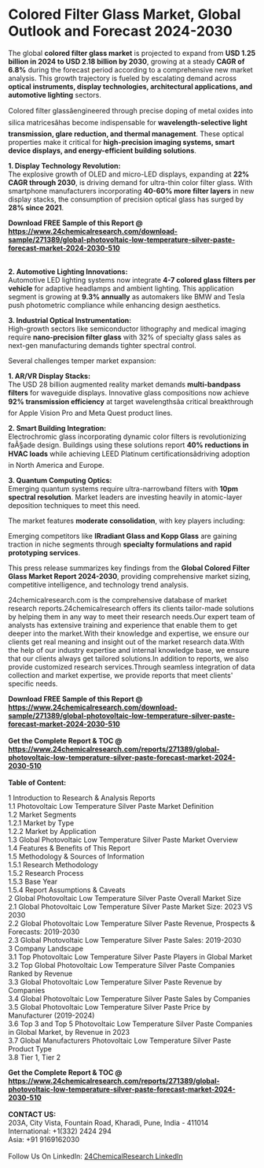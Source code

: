 <h1>Colored Filter Glass Market, Global Outlook and Forecast 2024-2030</h1><p>The global <strong>colored filter glass market</strong> is projected to expand from <strong>USD 1.25 billion in 2024 to USD 2.18 billion by 2030</strong>, growing at a steady <strong>CAGR of 6.8%</strong> during the forecast period according to a comprehensive new market analysis. This growth trajectory is fueled by escalating demand across <strong>optical instruments, display technologies, architectural applications, and automotive lighting</strong> sectors.</p><p>Colored filter glassâengineered through precise doping of metal oxides into silica matricesâhas become indispensable for <strong>wavelength-selective light transmission, glare reduction, and thermal management</strong>. These optical properties make it critical for <strong>high-precision imaging systems, smart device displays, and energy-efficient building solutions</strong>.</p><p><strong>1. Display Technology Revolution:</strong><br>
The explosive growth of OLED and micro-LED displays, expanding at <strong>22% CAGR through 2030</strong>, is driving demand for ultra-thin color filter glass. With smartphone manufacturers incorporating <strong>40-60% more filter layers</strong> in new display stacks, the consumption of precision optical glass has surged by <strong>28% since 2021</strong>.</p><div><b>Download FREE Sample of this Report @ 
            <a href="https://www.24chemicalresearch.com/download-sample/271389/global-photovoltaic-low-temperature-silver-paste-forecast-market-2024-2030-510">
            https://www.24chemicalresearch.com/download-sample/271389/global-photovoltaic-low-temperature-silver-paste-forecast-market-2024-2030-510</a></b></div><br><p><strong>2. Automotive Lighting Innovations:</strong><br>
Automotive LED lighting systems now integrate <strong>4-7 colored glass filters per vehicle</strong> for adaptive headlamps and ambient lighting. This application segment is growing at <strong>9.3% annually</strong> as automakers like BMW and Tesla push photometric compliance while enhancing design aesthetics.</p><p><strong>3. Industrial Optical Instrumentation:</strong><br>
High-growth sectors like semiconductor lithography and medical imaging require <strong>nano-precision filter glass</strong> with 32% of specialty glass sales as next-gen manufacturing demands tighter spectral control.</p><p>Several challenges temper market expansion:</p><p><strong>1. AR/VR Display Stacks:</strong><br>
The USD 28 billion augmented reality market demands <strong>multi-bandpass filters</strong> for waveguide displays. Innovative glass compositions now achieve <strong>92% transmission efficiency</strong> at target wavelengthsâa critical breakthrough for Apple Vision Pro and Meta Quest product lines.</p><p><strong>2. Smart Building Integration:</strong><br>
Electrochromic glass incorporating dynamic color filters is revolutionizing faÃ§ade design. Buildings using these solutions report <strong>40% reductions in HVAC loads</strong> while achieving LEED Platinum certificationsâdriving adoption in North America and Europe.</p><p><strong>3. Quantum Computing Optics:</strong><br>
Emerging quantum systems require ultra-narrowband filters with <strong>10pm spectral resolution</strong>. Market leaders are investing heavily in atomic-layer deposition techniques to meet this need.</p><p>The market features <strong>moderate consolidation</strong>, with key players including:</p><p>Emerging competitors like <strong>IRradiant Glass and Kopp Glass</strong> are gaining traction in niche segments through <strong>specialty formulations and rapid prototyping services</strong>.</p><p>This press release summarizes key findings from the <strong>Global Colored Filter Glass Market Report 2024-2030</strong>, providing comprehensive market sizing, competitive intelligence, and technology trend analysis.</p><p>24chemicalresearch.com is the comprehensive database of market research reports.24chemicalresearch offers its clients tailor-made solutions by helping them in any way to meet their research needs.Our expert team of analysts has extensive training and experience that enable them to get deeper into the market.With their knowledge and expertise, we ensure our clients get real meaning and insight out of the market research data.With the help of our industry expertise and internal knowledge base, we ensure that our clients always get tailored solutions.In addition to reports, we also provide customized research services.Through seamless integration of data collection and market expertise, we provide reports that meet clients' specific needs.</p><div><b>Download FREE Sample of this Report @ 
            <a href="https://www.24chemicalresearch.com/download-sample/271389/global-photovoltaic-low-temperature-silver-paste-forecast-market-2024-2030-510">
            https://www.24chemicalresearch.com/download-sample/271389/global-photovoltaic-low-temperature-silver-paste-forecast-market-2024-2030-510</a></b></div><br><div><b>Get the Complete Report & TOC @ 
            <a href="https://www.24chemicalresearch.com/reports/271389/global-photovoltaic-low-temperature-silver-paste-forecast-market-2024-2030-510">
            https://www.24chemicalresearch.com/reports/271389/global-photovoltaic-low-temperature-silver-paste-forecast-market-2024-2030-510</a></b></div><br>
            <b>Table of Content:</b><p>1 Introduction to Research & Analysis Reports<br />
    1.1 Photovoltaic Low Temperature Silver Paste Market Definition<br />
    1.2 Market Segments<br />
        1.2.1 Market by Type<br />
        1.2.2 Market by Application<br />
    1.3 Global Photovoltaic Low Temperature Silver Paste Market Overview<br />
    1.4 Features & Benefits of This Report<br />
    1.5 Methodology & Sources of Information<br />
        1.5.1 Research Methodology<br />
        1.5.2 Research Process<br />
        1.5.3 Base Year<br />
        1.5.4 Report Assumptions & Caveats<br />
2 Global Photovoltaic Low Temperature Silver Paste Overall Market Size<br />
    2.1 Global Photovoltaic Low Temperature Silver Paste Market Size: 2023 VS 2030<br />
    2.2 Global Photovoltaic Low Temperature Silver Paste Revenue, Prospects & Forecasts: 2019-2030<br />
    2.3 Global Photovoltaic Low Temperature Silver Paste Sales: 2019-2030<br />
3 Company Landscape<br />
    3.1 Top Photovoltaic Low Temperature Silver Paste Players in Global Market<br />
    3.2 Top Global Photovoltaic Low Temperature Silver Paste Companies Ranked by Revenue<br />
    3.3 Global Photovoltaic Low Temperature Silver Paste Revenue by Companies<br />
    3.4 Global Photovoltaic Low Temperature Silver Paste Sales by Companies<br />
    3.5 Global Photovoltaic Low Temperature Silver Paste Price by Manufacturer (2019-2024)<br />
    3.6 Top 3 and Top 5 Photovoltaic Low Temperature Silver Paste Companies in Global Market, by Revenue in 2023<br />
    3.7 Global Manufacturers Photovoltaic Low Temperature Silver Paste Product Type<br />
    3.8 Tier 1, Tier 2</p><div><b>Get the Complete Report & TOC @ 
            <a href="https://www.24chemicalresearch.com/reports/271389/global-photovoltaic-low-temperature-silver-paste-forecast-market-2024-2030-510">
            https://www.24chemicalresearch.com/reports/271389/global-photovoltaic-low-temperature-silver-paste-forecast-market-2024-2030-510</a></b></div><br><b>CONTACT US:</b><br>
            203A, City Vista, Fountain Road, Kharadi, Pune, India - 411014<br>
            International: +1(332) 2424 294<br>
            Asia: +91 9169162030 <br><br>
            Follow Us On LinkedIn: <a href="https://www.linkedin.com/company/24chemicalresearch/">24ChemicalResearch LinkedIn</a>